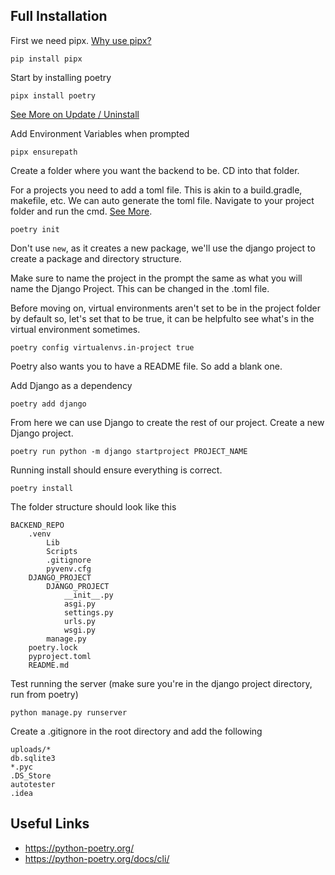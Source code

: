 
## Full Installation
First we need pipx. [Why use pipx?](https://python-poetry.org/docs/#installing-with-pipx)

`pip install pipx`

Start by installing poetry

`pipx install poetry`

[See More on Update / Uninstall](https://python-poetry.org/docs/#installing-with-pipx)

Add Environment Variables when prompted

`pipx ensurepath`

Create a folder where you want the backend to be.
CD into that folder.

For a projects you need to add a toml file. This is akin to a build.gradle, makefile, etc. We can auto generate the toml file. Navigate to your project folder and run the cmd. [See More](https://python-poetry.org/docs/basic-usage/).

`poetry init`

Don't use `new`, as it creates a new package, we'll use the django project to create a package and directory structure.

Make sure to name the project in the prompt the same as what you will name the Django Project. This can be changed in the .toml file.

Before moving on, virtual environments aren't set to be in the project folder by default so, let's set that to be true, it can be helpfulto see what's in the virtual environment sometimes.

`poetry config virtualenvs.in-project true`

Poetry also wants you to have a README file. So add a blank one.

Add Django as a dependency

`poetry add django`

From here we can use Django to create the rest of our project. Create a new Django project.

`poetry run python -m django startproject PROJECT_NAME`

Running install should ensure everything is correct.

`poetry install`

The folder structure should look like this

```
BACKEND_REPO
    .venv
        Lib
        Scripts
        .gitignore
        pyvenv.cfg
    DJANGO_PROJECT
        DJANGO_PROJECT
            __init__.py
            asgi.py
            settings.py
            urls.py
            wsgi.py
        manage.py
    poetry.lock
    pyproject.toml
    README.md
```

Test running the server (make sure you're in the django project directory, run from poetry)

`python manage.py runserver`

Create a .gitignore in the root directory and add the following
```
uploads/*
db.sqlite3
*.pyc
.DS_Store
autotester
.idea
```

## Useful Links
- https://python-poetry.org/
- https://python-poetry.org/docs/cli/

